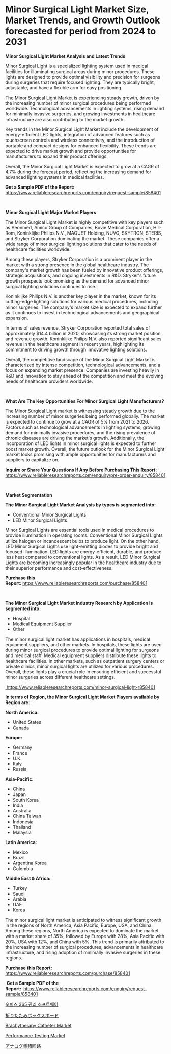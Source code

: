 <p><h1>Minor Surgical Light Market Size, Market Trends, and Growth Outlook forecasted for period from 2024 to 2031</h1></p><p><strong>Minor Surgical Light Market Analysis and Latest Trends</strong></p>
<p><p>Minor Surgical Light is a specialized lighting system used in medical facilities for illuminating surgical areas during minor procedures. These lights are designed to provide optimal visibility and precision for surgeons during surgeries that require focused lighting. They are typically bright, adjustable, and have a flexible arm for easy positioning.</p><p>The Minor Surgical Light Market is experiencing steady growth, driven by the increasing number of minor surgical procedures being performed worldwide. Technological advancements in lighting systems, rising demand for minimally invasive surgeries, and growing investments in healthcare infrastructure are also contributing to the market growth.</p><p>Key trends in the Minor Surgical Light Market include the development of energy-efficient LED lights, integration of advanced features such as touchscreen controls and wireless connectivity, and the introduction of portable and compact designs for enhanced flexibility. These trends are expected to drive market growth and provide opportunities for manufacturers to expand their product offerings.</p><p>Overall, the Minor Surgical Light Market is expected to grow at a CAGR of 4.7% during the forecast period, reflecting the increasing demand for advanced lighting systems in medical facilities.</p></p>
<p><strong>Get a Sample PDF of the Report:&nbsp;</strong> <a href="https://www.reliableresearchreports.com/enquiry/request-sample/858401">https://www.reliableresearchreports.com/enquiry/request-sample/858401</a></p>
<p>&nbsp;</p>
<p><strong>Minor Surgical Light Major Market Players</strong></p>
<p><p>The Minor Surgical Light Market is highly competitive with key players such as Aeonmed, Amico Group of Companies, Bovie Medical Corporation, Hill-Rom, Koninklijke Philips N.V., MAQUET Holding, NUVO, SKYTRON, STERIS, and Stryker Corporation dominating the market. These companies offer a wide range of minor surgical lighting solutions that cater to the needs of healthcare facilities worldwide.</p><p>Among these players, Stryker Corporation is a prominent player in the market with a strong presence in the global healthcare industry. The company's market growth has been fueled by innovative product offerings, strategic acquisitions, and ongoing investments in R&D. Stryker's future growth prospects look promising as the demand for advanced minor surgical lighting solutions continues to rise.</p><p>Koninklijke Philips N.V. is another key player in the market, known for its cutting-edge lighting solutions for various medical procedures, including minor surgeries. The company's market size is expected to expand further as it continues to invest in technological advancements and geographical expansion.</p><p>In terms of sales revenue, Stryker Corporation reported total sales of approximately $14.4 billion in 2020, showcasing its strong market position and revenue growth. Koninklijke Philips N.V. also reported significant sales revenue in the healthcare segment in recent years, highlighting its commitment to driving growth through innovative lighting solutions.</p><p>Overall, the competitive landscape of the Minor Surgical Light Market is characterized by intense competition, technological advancements, and a focus on expanding market presence. Companies are investing heavily in R&D and innovation to stay ahead of the competition and meet the evolving needs of healthcare providers worldwide.</p></p>
<p>&nbsp;</p>
<p><strong>What Are The Key Opportunities For Minor Surgical Light Manufacturers?</strong></p>
<p><p>The Minor Surgical Light market is witnessing steady growth due to the increasing number of minor surgeries being performed globally. The market is expected to continue to grow at a CAGR of 5% from 2021 to 2026. Factors such as technological advancements in lighting systems, growing demand for minimally invasive procedures, and the rising prevalence of chronic diseases are driving the market's growth. Additionally, the incorporation of LED lights in minor surgical lights is expected to further boost market growth. Overall, the future outlook for the Minor Surgical Light market looks promising with ample opportunities for manufacturers and suppliers to capitalize on.</p></p>
<p><strong>Inquire or Share Your Questions If Any Before Purchasing This Report:</strong> <a href="https://www.reliableresearchreports.com/enquiry/pre-order-enquiry/858401">https://www.reliableresearchreports.com/enquiry/pre-order-enquiry/858401</a></p>
<p>&nbsp;</p>
<p><strong>Market Segmentation</strong></p>
<p><strong>The Minor Surgical Light Market Analysis by types is segmented into:</strong></p>
<p><ul><li>Conventional Minor Surgical Lights</li><li>LED Minor Surgical Lights</li></ul></p>
<p><p>Minor Surgical Lights are essential tools used in medical procedures to provide illumination in operating rooms. Conventional Minor Surgical Lights utilize halogen or incandescent bulbs to produce light. On the other hand, LED Minor Surgical Lights use light-emitting diodes to provide bright and focused illumination. LED lights are energy-efficient, durable, and produce less heat compared to conventional lights. As a result, LED Minor Surgical Lights are becoming increasingly popular in the healthcare industry due to their superior performance and cost-effectiveness.</p></p>
<p><strong>Purchase this Report:&nbsp;</strong><a href="https://www.reliableresearchreports.com/purchase/858401">https://www.reliableresearchreports.com/purchase/858401</a></p>
<p>&nbsp;</p>
<p><strong>The Minor Surgical Light Market Industry Research by Application is segmented into:</strong></p>
<p><ul><li>Hospital</li><li>Medical Equipment Supplier</li><li>Other</li></ul></p>
<p><p>The minor surgical light market has applications in hospitals, medical equipment suppliers, and other markets. In hospitals, these lights are used during minor surgical procedures to provide optimal lighting for surgeons and medical staff. Medical equipment suppliers distribute these lights to healthcare facilities. In other markets, such as outpatient surgery centers or private clinics, minor surgical lights are utilized for various procedures. Overall, these lights play a crucial role in ensuring efficient and successful minor surgeries across different healthcare settings.</p></p>
<p><a href="https://www.reliableresearchreports.com/minor-surgical-light-r858401">&nbsp;https://www.reliableresearchreports.com/minor-surgical-light-r858401</a></p>
<p><strong>In terms of Region, the Minor Surgical Light Market Players available by Region are:</strong></p>
<p>
    <p> <strong> North America: </strong>
        <ul>
            <li>United States</li>
            <li>Canada</li>
        </ul>
        </p> 
    <p> <strong> Europe: </strong>
        <ul>
            <li>Germany</li>
            <li>France</li>
            <li>U.K.</li>
            <li>Italy</li>
            <li>Russia</li>
        </ul>
        </p> 
    <p> <strong> Asia-Pacific: </strong>
        <ul>
            <li>China</li>
            <li>Japan</li>
            <li>South Korea</li>
            <li>India</li>
            <li>Australia</li>
            <li>China Taiwan</li>
            <li>Indonesia</li>
            <li>Thailand</li>
            <li>Malaysia</li>
        </ul>
        </p> 
    <p> <strong> Latin America: </strong>
        <ul>
            <li>Mexico</li>
            <li>Brazil</li>
            <li>Argentina Korea</li>
            <li>Colombia</li>
        </ul>
        </p> 
    <p> <strong> Middle East & Africa: </strong>
        <ul>
            <li>Turkey</li>
            <li>Saudi</li>
            <li>Arabia</li>
            <li>UAE</li>
            <li>Korea</li>
        </ul>
    </p>
    </p>
<p><p>The minor surgical light market is anticipated to witness significant growth in the regions of North America, Asia Pacific, Europe, USA, and China. Among these regions, North America is expected to dominate the market with a market share of 35%, followed by Europe with 28%, Asia Pacific with 20%, USA with 12%, and China with 5%. This trend is primarily attributed to the increasing number of surgical procedures, advancements in healthcare infrastructure, and rising adoption of minimally invasive surgeries in these regions.</p></p>
<p><strong>Purchase this Report: </strong><a href="https://www.reliableresearchreports.com/purchase/858401">https://www.reliableresearchreports.com/purchase/858401</a></p>
<p>&nbsp;<strong>Get a Sample PDF of the Report:&nbsp;&nbsp;</strong><a href="https://www.reliableresearchreports.com/enquiry/request-sample/858401">https://www.reliableresearchreports.com/enquiry/request-sample/858401</a></p>
<p><strong></strong></p>
<p><p><a href="https://medium.com/@heatherelasquez5675/office-365-%EA%B4%80%EB%A6%AC-%EC%86%8C%ED%94%84%ED%8A%B8%EC%9B%A8%EC%96%B4-%EC%8B%9C%EC%9E%A5-%EC%8B%9C%EC%9E%A5-%EC%A0%90%EC%9C%A0%EC%9C%A8-%EC%8B%9C%EC%9E%A5-%ED%8A%B8%EB%A0%8C%EB%93%9C-%EB%B0%8F-%EB%AF%B8%EB%9E%98-%EC%84%B1%EC%9E%A5-%ED%83%90%EA%B5%AC-1387ebf48a1e">오피스 365 관리 소프트웨어</a></p><p><a href="https://medium.com/@ebbkautzer/%E6%8A%98%E3%82%8A%E3%81%9F%E3%81%9F%E3%81%BF%E3%83%9C%E3%83%83%E3%82%AF%E3%82%B9%E3%83%9C%E3%83%BC%E3%83%89%E5%B8%82%E5%A0%B4%E3%81%AE%E8%AA%BF%E6%9F%BB%E3%83%AC%E3%83%9D%E3%83%BC%E3%83%88-%E3%81%9D%E3%81%AE%E6%AD%B4%E5%8F%B2%E3%81%A8%E4%BA%88%E6%B8%AC2024%E5%B9%B4%E3%81%8B%E3%82%892031%E5%B9%B4%E3%81%BE%E3%81%A7-d3c712f8dfd7">折りたたみボックスボード</a></p><p><a href="https://github.com/RichRobinson5/Market-Research-Report-List-4/blob/main/brachytherapy-catheter-market.md">Brachytherapy Catheter Market</a></p><p><a href="https://medium.com/@liam.mcgrath5645/performance-testing-market-size-and-market-trends-complete-industry-overview-2024-to-2031-3d386404b640">Performance Testing Market</a></p><p><a href="https://github.com/ihabdkwlxs948/Market-Research-Report-List-2/blob/main/894886849766.md">アナログ集積回路</a></p></p>